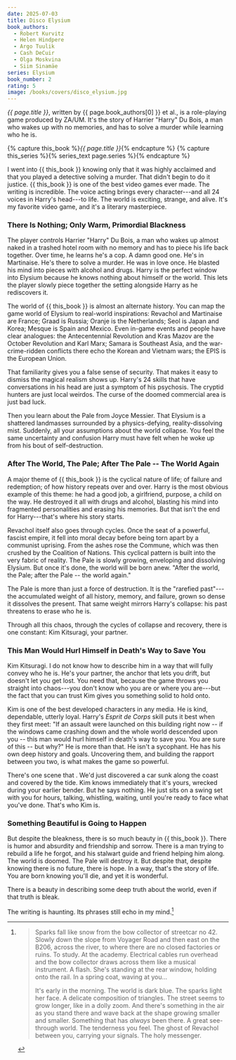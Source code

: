 ```yaml
---
date: 2025-07-03
title: Disco Elysium
book_authors:
  - Robert Kurvitz
  - Helen Hindpere
  - Argo Tuulik
  - Cash DeCuir
  - Olga Moskvina
  - Siim Sinamäe
series: Elysium
book_number: 2
rating: 5
image: /books/covers/disco_elysium.jpg
---
```


<cite class="video-game-title">{{ page.title }}</cite>, written by <span
class="author-name">{{ page.book_authors[0] }}</span> <abbr class="etal">et
al.</abbr>, is a role-playing game produced by ZA/UM. It's the story of
Harrier "Harry" Du Bois, a man who wakes up with no memories, and has to solve
a murder while learning who he is.

{% capture this_book %}<cite class="book-title">{{ page.title }}</cite>{% endcapture %}
{% capture this_series %}{% series_text page.series %}{% endcapture %}

I went into {{ this_book }} knowing only that it was highly acclaimed and that
you played a detective solving a murder. That didn't begin to do it justice.
{{ this_book }} is one of the best video games ever made. The writing is
incredible. The voice acting brings every character---and all 24 voices in
Harry's head---to life. The world is exciting, strange, and alive. It's my
favorite video game, and it's a literary masterpiece.

### There Is Nothing; Only Warm, Primordial Blackness

The player controls Harrier "Harry" Du Bois, a man who wakes up almost naked
in a trashed hotel room with no memory and has to piece his life back
together. Over time, he learns he's a cop. A damn good one. He's in
Martinaise. He's there to solve a murder. He was in love once. He blasted his
mind into pieces with alcohol and drugs. Harry is the perfect window into
Elysium because he knows nothing about himself or the world. This lets the
player slowly piece together the setting alongside Harry as he rediscovers it.

The world of {{ this_book }} is almost an alternate history. You can map the
game world of Elysium to real-world inspirations: Revachol and Martinaise are
France; Graad is Russia; Oranje is the Netherlands; Seol is Japan and Korea;
Mesque is Spain and Mexico. Even in-game events and people have clear
analogues: the Antecentennial Revolution and Kras Mazov are the October
Revolution and Karl Marx; Samara is Southeast Asia, and the war-crime-ridden
conflicts there echo the Korean and Vietnam wars; the EPIS is the European
Union.

That familiarity gives you a false sense of security. That makes it easy to
dismiss the magical realism shows up. Harry's 24 skills that have
conversations in his head are just a symptom of his psychosis. The cryptid
hunters are just local weirdos. The curse of the doomed commercial area is
just bad luck.

Then you learn about the Pale from Joyce Messier. That Elysium is a shattered
landmasses surrounded by a physics-defying, reality-dissolving mist. Suddenly,
all your assumptions about the world collapse. You feel the same uncertainty
and confusion Harry must have felt when he woke up from his bout of
self-destruction.

### After The World, The Pale; After The Pale -- The World Again

<!-- Is it really cyclical? It's sort of... The past has a grasp of the
future. Harry's past action... But maybe the Pale is what connects the
cyclical nature to the past? It's rarified past... -->

A major theme of {{ this_book }} is the cyclical nature of life; of failure
and redemption; of how history repeats over and over. Harry is the most
obvious example of this theme: he had a good job, a girlfriend, purpose, a
child on the way. He destroyed it all with drugs and alcohol, blasting his
mind into fragmented personalities and erasing his memories. But that isn't
the end for Harry---that's where his story starts. <!-- Well not really starts
right? That's where the game's story starts -->

<!-- I kind of want to expand on the history part in the Revachol section -->

Revachol itself also goes through cycles. Once the seat of a powerful, fascist
empire, it fell into moral decay before being torn apart by a communist
uprising. From the ashes rose the Commune, which was then crushed by the
Coalition of Nations. This cyclical pattern is built into the very fabric of
reality. The Pale is slowly growing, enveloping and dissolving Elysium. But
once it's done, the world will be born anew. "After the world, the Pale;
after the Pale -- the world again."

The Pale is more than just a force of destruction. It is the "rarefied
past"---the accumulated weight of all history, memory, and failure, grown so
dense it dissolves the present. That same weight mirrors Harry's collapse: his
past threatens to erase who he is.

Through all this chaos, through the cycles of collapse and recovery, there is
one constant: Kim Kitsuragi, your partner.

### This Man Would Hurl Himself in Death's Way to Save You

Kim Kitsuragi. I do not know how to describe him in a way that will fully
convey who he is. He's your partner, the anchor that lets you drift, but
doesn't let you get lost. You need that, because the game throws you straight
into chaos---you don't know who you are or where you are---but the fact that
you can trust Kim gives you something solid to hold onto.

Kim is one of the best developed characters in any media. He is kind,
dependable, utterly loyal. Harry's _Esprit de Corps_ skill puts it best when
they first meet: "If an assault were launched on this building right now -- if
the windows came crashing down and the whole world descended upon you -- this
man would hurl himself in death's way to save you. You are sure of this -- but
why?" He is more than that. He isn't a sycophant. He has his own deep history
and goals. Uncovering them, and building the rapport between you two, is what
makes the game so powerful.

There's one scene that <!-- What? -->. We'd just discovered a car sunk
along the coast and covered by the tide. Kim knows immediately that it's
yours, wrecked during your earlier bender. But he says nothing. He just sits
on a swing set with you for hours, talking, whistling, waiting, until you're
ready to face what you've done. That's who Kim is.

### Something Beautiful is Going to Happen

But despite the bleakness, there is so much beauty in {{ this_book }}. There
is humor and absurdity and friendship and sorrow. There is a man trying to
rebuild a life he forgot, and his stalwart guide and friend helping him along.
The world is doomed. The Pale will destroy it. But despite that, despite
knowing there is no future, there is hope. In a way, that's the story of life.
You are born knowing you'll die, and yet it is wonderful.

There is a beauty in describing some deep truth about the world, even if that
truth is bleak.

The writing is haunting. Its phrases still echo in my mind.[^bow]

[^bow]:
    > Sparks fall like snow from the bow collector of streetcar no 42. Slowly down
    > the slope from Voyager Road and then east on the B206, across the river, to
    > where there are no closed factories or ruins. To study. At the academy.
    > Electrical cables run overhead and the bow collector draws across them like
    > a musical instrument. A flash. She's standing at the rear window, holding
    > onto the rail. In a spring coat, waving at you...
    >
    > It's early in the morning. The world is dark blue. The sparks light her
    > face. A delicate composition of triangles. The street seems to grow longer,
    > like in a dolly zoom. And there's something in the air as you stand there
    > and wave back at the shape growing smaller and smaller. Something that has
    > *always* been there. A great see-through world. The tenderness you feel. The
    > ghost of Revachol between you, carrying your signals. The holy messenger.

